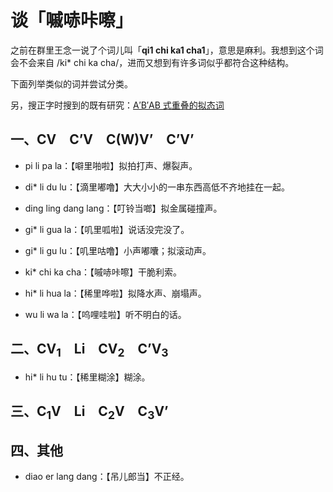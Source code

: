 # 谈「嘁哧咔嚓」

之前在群里王念一说了个词儿叫「**qi1 chi ka1 cha1**」，意思是麻利。我想到这个词会不会来自 /ki* chi ka cha/，进而又想到有许多词似乎都符合这种结构。

下面列举类似的词并尝试分类。

另，搜正字时搜到的既有研究：[A′B′AB 式重叠的拟态词](https://www.zhihu.com/question/353442404/answer/877130755)

## 一、CV　C’V　C(W)V’　C’V’

- pi li pa la：【噼里啪啦】拟拍打声、爆裂声。

- di* li du lu：【滴里嘟噜】大大小小的一串东西高低不齐地挂在一起。

- ding ling dang lang：【叮铃当啷】拟金属碰撞声。

- gi* li gua la：【叽里呱啦】说话没完没了。

- gi* li gu lu：【叽里咕噜】小声嘟囔；拟滚动声。

- ki* chi ka cha：【嘁哧咔嚓】干脆利索。

- hi* li hua la：【稀里哗啦】拟降水声、崩塌声。

- wu li wa la：【呜哩哇啦】听不明白的话。

## 二、CV<sub>1</sub>　Li　CV<sub>2</sub>　C’V<sub>3</sub>

- hi* li hu tu：【稀里糊涂】糊涂。

## 三、C<sub>1</sub>V　Li　C<sub>2</sub>V　C<sub>3</sub>V’

## 四、其他

- diao er lang dang：【吊儿郎当】不正经。
